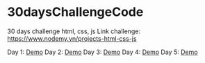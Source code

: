 # 30daysChallengeCode
30 days challenge html, css, js
Link challenge: https://www.nodemy.vn/projects-html-css-js

Day 1: [Demo](https://nguyenthuy1911.github.io/30daysChallengeCode/Day1-Product_card/index.html)
Day 2: [Demo](https://nguyenthuy1911.github.io/30daysChallengeCode/Day2-Profile_card/index.html)
Day 3: [Demo](https://nguyenthuy1911.github.io/30daysChallengeCode/Day3-Create_modal/index.html)
Day 4: [Demo](https://nguyenthuy1911.github.io/30daysChallengeCode/Day4-Image_gallery/index.html)
Day 5: [Demo](https://nguyenthuy1911.github.io/30daysChallengeCode/Day5-Search_box/index.html)
